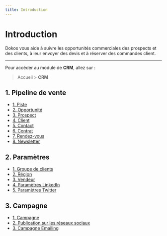 ```yaml
---
title: Introduction
---
```


# Introduction

Dokos vous aide à suivre les opportunités commerciales des prospects et des clients, à leur envoyer des devis et à réserver des commandes client.

--- 

Pour accéder au module de **CRM**, allez sur :

> Accueil > **CRM**


## 1. Pipeline de vente

- [1. Piste](/dokos/crm/piste)
- [2. Opportunité](/dokos/crm/opportunite)
- [3. Prospect](/dokos/crm/prospect)
- [4. Client](/dokos/parametrage/clients)
- [5. Contact](/dodock/fonctionnalites/contacts_addresses/contacts)
- [6. Contrat](/dokos/crm/contrat)
- [7. Rendez-vous](/dokos/crm/rendez-vous)
- [8. Newsletter](/dokos/crm/newsletter)

## 2. Paramètres

- [1. Groupe de clients](/dokos/parametrage/clients#groupes-de-clients)
- [2. Région](/dokos/parametrage/clients#territoires)
- [3. Vendeur](/dokos/ventes/commercial)
- [4. Paramètres LinkedIn](/dokos/crm/reseaux-sociaux)
- [5. Paramètres Twitter](/dokos/crm/reseaux-sociaux)

## 3. Campagne

- [1. Campagne](/dokos/crm/campagne)
- [2. Publication sur les réseaux sociaux](/dokos/crm/reseaux-sociaux)
- [3. Campagne Emailing](/dokos/crm/email-campaign)